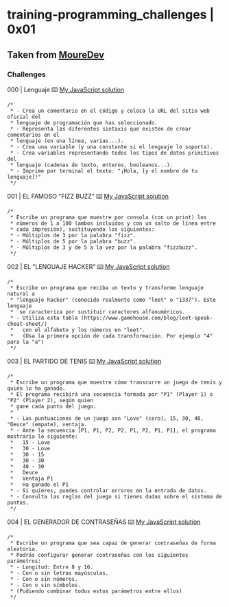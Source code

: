 # training-programming_challenges | 0x01
## Taken from [MoureDev](https://github.com/mouredev/retos-programacion-2023)
### Challenges
000 | Lenguaje :keyboard: [My JavaScript solution](./javascript/script000.js)
```
/*
 * - Crea un comentario en el código y coloca la URL del sitio web oficial del
 * lenguaje de programación que has seleccionado.
 * - Representa las diferentes sintaxis que existen de crear comentarios en el
 * lenguaje (en una línea, varias...).
 * - Crea una variable (y una constante si el lenguaje lo soporta).
 * - Crea variables representando todos los tipos de datos primitivos del
 * lenguaje (cadenas de texto, enteros, booleanos...).
 * - Imprime por terminal el texto: "¡Hola, [y el nombre de tu lenguaje]!"
 */
```
001 | EL FAMOSO "FIZZ BUZZ" :keyboard: [My JavaScript solution](./javascript/script001.js)
```
/*
 * Escribe un programa que muestre por consola (con un print) los
 * números de 1 a 100 (ambos incluidos y con un salto de línea entre
 * cada impresión), sustituyendo los siguientes:
 * - Múltiplos de 3 por la palabra "fizz".
 * - Múltiplos de 5 por la palabra "buzz".
 * - Múltiplos de 3 y de 5 a la vez por la palabra "fizzbuzz".
 */
```
002 | EL "LENGUAJE HACKER" :keyboard: [My JavaScript solution](./javascript/script002.js)
```
/*
 * Escribe un programa que reciba un texto y transforme lenguaje natural a
 * "lenguaje hacker" (conocido realmente como "leet" o "1337"). Este lenguaje
 *  se caracteriza por sustituir caracteres alfanuméricos.
 * - Utiliza esta tabla (https://www.gamehouse.com/blog/leet-speak-cheat-sheet/)
 *   con el alfabeto y los números en "leet".
 *   (Usa la primera opción de cada transformación. Por ejemplo "4" para la "a")
 */
```
003 | EL PARTIDO DE TENIS :keyboard: [My JavaScript solution](./javascript/script003.js)
```
/*
 * Escribe un programa que muestre cómo transcurre un juego de tenis y quién lo ha ganado.
 * El programa recibirá una secuencia formada por "P1" (Player 1) o "P2" (Player 2), según quien
 * gane cada punto del juego.
 * 
 * - Las puntuaciones de un juego son "Love" (cero), 15, 30, 40, "Deuce" (empate), ventaja.
 * - Ante la secuencia [P1, P1, P2, P2, P1, P2, P1, P1], el programa mostraría lo siguiente:
 *   15 - Love
 *   30 - Love
 *   30 - 15
 *   30 - 30
 *   40 - 30
 *   Deuce
 *   Ventaja P1
 *   Ha ganado el P1
 * - Si quieres, puedes controlar errores en la entrada de datos.   
 * - Consulta las reglas del juego si tienes dudas sobre el sistema de puntos.   
 */
```
004 | EL GENERADOR DE CONTRASEÑAS :keyboard: [My JavaScript solution](./javascript/script004.js)
```
/*
 * Escribe un programa que sea capaz de generar contraseñas de forma aleatoria.
 * Podrás configurar generar contraseñas con los siguientes parámetros:
 * - Longitud: Entre 8 y 16.
 * - Con o sin letras mayúsculas.
 * - Con o sin números.
 * - Con o sin símbolos.
 * (Pudiendo combinar todos estos parámetros entre ellos)
 */
```
